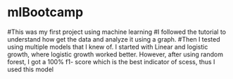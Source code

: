 # mlBootcamp
#This was my first project using machine learning
#I followed the tutorial to understand how get the data and analyze it using a graph. 
#Then I tested using multiple models that I knew of. I started with Linear and logistic growth, where logistic growth worked better. However, after using random forest, I got a 100% f1- score which is the best indicator of scess, thus I used this model
